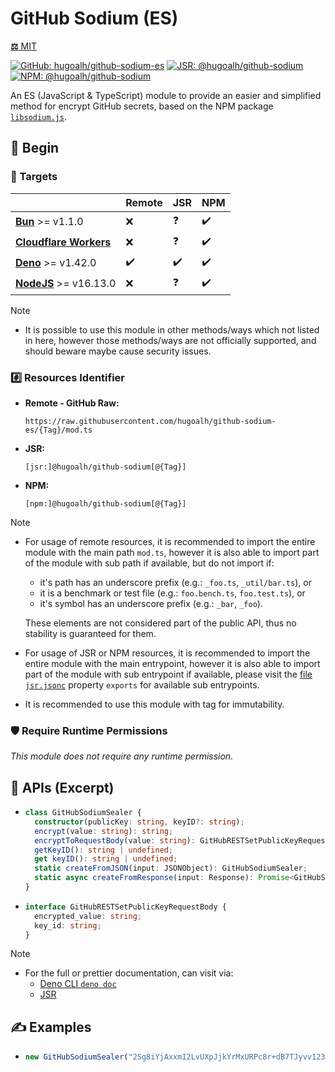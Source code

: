 # GitHub Sodium (ES)

[**⚖️** MIT](./LICENSE.md)

[![GitHub: hugoalh/github-sodium-es](https://img.shields.io/github/v/release/hugoalh/github-sodium-es?label=hugoalh/github-sodium-es&labelColor=181717&logo=github&logoColor=ffffff&sort=semver&style=flat "GitHub: hugoalh/github-sodium-es")](https://github.com/hugoalh/github-sodium-es)
[![JSR: @hugoalh/github-sodium](https://img.shields.io/jsr/v/@hugoalh/github-sodium?label=@hugoalh/github-sodium&labelColor=F7DF1E&logo=jsr&logoColor=000000&style=flat "JSR: @hugoalh/github-sodium")](https://jsr.io/@hugoalh/github-sodium)
[![NPM: @hugoalh/github-sodium](https://img.shields.io/npm/v/@hugoalh/github-sodium?label=@hugoalh/github-sodium&labelColor=CB3837&logo=npm&logoColor=ffffff&style=flat "NPM: @hugoalh/github-sodium")](https://www.npmjs.com/package/@hugoalh/github-sodium)

An ES (JavaScript & TypeScript) module to provide an easier and simplified method for encrypt GitHub secrets, based on the NPM package [`libsodium.js`](https://www.npmjs.com/package/libsodium-wrappers).

## 🔰 Begin

### 🎯 Targets

|  | **Remote** | **JSR** | **NPM** |
|:--|:--|:--|:--|
| **[Bun](https://bun.sh/)** >= v1.1.0 | ❌ | ❓ | ✔️ |
| **[Cloudflare Workers](https://workers.cloudflare.com/)** | ❌ | ❓ | ✔️ |
| **[Deno](https://deno.land/)** >= v1.42.0 | ✔️ | ✔️ | ✔️ |
| **[NodeJS](https://nodejs.org/)** >= v16.13.0 | ❌ | ❓ | ✔️ |

> [!NOTE]
> - It is possible to use this module in other methods/ways which not listed in here, however those methods/ways are not officially supported, and should beware maybe cause security issues.

### #️⃣ Resources Identifier

- **Remote - GitHub Raw:**
  ```
  https://raw.githubusercontent.com/hugoalh/github-sodium-es/{Tag}/mod.ts
  ```
- **JSR:**
  ```
  [jsr:]@hugoalh/github-sodium[@{Tag}]
  ```
- **NPM:**
  ```
  [npm:]@hugoalh/github-sodium[@{Tag}]
  ```

> [!NOTE]
> - For usage of remote resources, it is recommended to import the entire module with the main path `mod.ts`, however it is also able to import part of the module with sub path if available, but do not import if:
>
>   - it's path has an underscore prefix (e.g.: `_foo.ts`, `_util/bar.ts`), or
>   - it is a benchmark or test file (e.g.: `foo.bench.ts`, `foo.test.ts`), or
>   - it's symbol has an underscore prefix (e.g.: `_bar`, `_foo`).
>
>   These elements are not considered part of the public API, thus no stability is guaranteed for them.
> - For usage of JSR or NPM resources, it is recommended to import the entire module with the main entrypoint, however it is also able to import part of the module with sub entrypoint if available, please visit the [file `jsr.jsonc`](./jsr.jsonc) property `exports` for available sub entrypoints.
> - It is recommended to use this module with tag for immutability.

### 🛡️ Require Runtime Permissions

*This module does not require any runtime permission.*

## 🧩 APIs (Excerpt)

- ```ts
  class GitHubSodiumSealer {
    constructor(publicKey: string, keyID?: string);
    encrypt(value: string): string;
    encryptToRequestBody(value: string): GitHubRESTSetPublicKeyRequestBody;
    getKeyID(): string | undefined;
    get keyID(): string | undefined;
    static createFromJSON(input: JSONObject): GitHubSodiumSealer;
    static async createFromResponse(input: Response): Promise<GitHubSodiumSealer>;
  }
  ```
- ```ts
  interface GitHubRESTSetPublicKeyRequestBody {
    encrypted_value: string;
    key_id: string;
  }
  ```

> [!NOTE]
> - For the full or prettier documentation, can visit via:
>   - [Deno CLI `deno doc`](https://docs.deno.com/runtime/reference/cli/documentation_generator/)
>   - [JSR](https://jsr.io/@hugoalh/github-sodium)

## ✍️ Examples

- ```ts
  new GitHubSodiumSealer("2Sg8iYjAxxmI2LvUXpJjkYrMxURPc8r+dB7TJyvv1234").encrypt("plain-text-secret");
  ```
